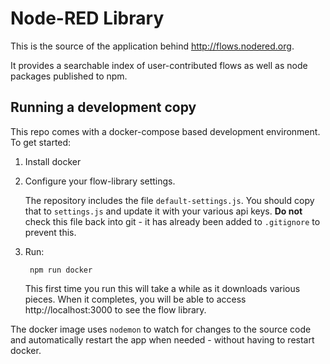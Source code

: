 # Node-RED Library

This is the source of the application behind <http://flows.nodered.org>.

It provides a searchable index of user-contributed flows as well as node packages
published to npm.

## Running a development copy

This repo comes with a docker-compose based development environment. To get started:

1. Install docker

2. Configure your flow-library settings.

   The repository includes the file `default-settings.js`. You should copy that
   to `settings.js` and update it with your various api keys.
   **Do not** check this file back into git - it has already been added to `.gitignore` to prevent this.

3. Run:

        npm run docker

   This first time you run this will take a while as it downloads various pieces.
   When it completes, you will be able to access http://localhost:3000 to see
   the flow library.

The docker image uses `nodemon` to watch for changes to the source code and
automatically restart the app when needed - without having to restart docker.
